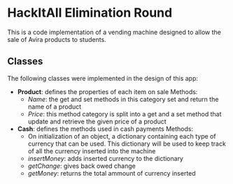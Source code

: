 # HackItAll Elimination Round

This is a code implementation of a vending machine designed to allow the sale
of Avira products to students.

## Classes

The following classes were implemented in the design of this app:

* **Product**: defines the properties of each item on sale
	Methods:
	* *Name*: the get and set methods in this category set and return the name
				of a product
	* *Price*: this method category is split into a get and a set method that
				update and retrieve the given price of a product
* **Cash**: defines the methods used in cash payments
	Methods:
	* On initialization of an object, a dictionary containing each type of 
	currency that can be used. This dictionary will be used to keep track of
	all the currency inserted into the machine
	* *insertMoney*: adds inserted currency to the dictionary
	* *getChange*: gives back owed change
	* *getMoney*: returns the total ammount of currency inserted

